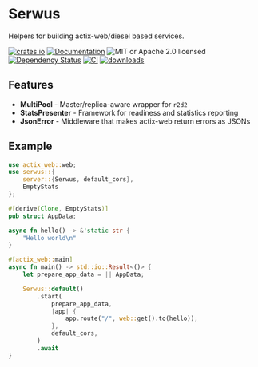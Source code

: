 # Serwus

Helpers for building actix-web/diesel based services.

[![crates.io](https://img.shields.io/crates/v/serwus)](https://crates.io/crates/serwus)
[![Documentation](https://docs.rs/serwus/badge.svg)](https://docs.rs/serwus)
![MIT or Apache 2.0 licensed](https://img.shields.io/crates/l/serwus.svg)
[![Dependency Status](https://deps.rs/crate/serwus/0.2.1/status.svg)](https://deps.rs/crate/serwus/0.2.1)
[![CI](https://github.com/sfisol/serwus/actions/workflows/pipeline.yaml/badge.svg)](https://github.com/sfisol/serwus/actions/workflows/pipeline.yaml)
[![downloads](https://img.shields.io/crates/d/serwus.svg)](https://crates.io/crates/serwus)

## Features

* **MultiPool** - Master/replica-aware wrapper for `r2d2`
* **StatsPresenter** - Framework for readiness and statistics reporting
* **JsonError** - Middleware that makes actix-web return errors as JSONs

## Example

```rust
use actix_web::web;
use serwus::{
    server::{Serwus, default_cors},
    EmptyStats
};

#[derive(Clone, EmptyStats)]
pub struct AppData;

async fn hello() -> &'static str {
    "Hello world\n"
}

#[actix_web::main]
async fn main() -> std::io::Result<()> {
    let prepare_app_data = || AppData;

    Serwus::default()
        .start(
            prepare_app_data,
            |app| {
                app.route("/", web::get().to(hello));
            },
            default_cors,
        )
        .await
}
```

